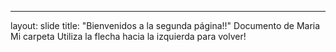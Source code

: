 ---
layout: slide
title: "Bienvenidos a la segunda página!!"
Documento de Maria
Mi carpeta 
Utiliza la flecha hacia la izquierda para volver!
